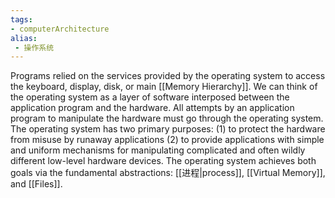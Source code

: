 ```yaml
---
tags:
- computerArchitecture 
alias:
 - 操作系统
---
```


Programs relied on the services provided by the operating system to access the keyboard, display, disk, or main [[Memory Hierarchy]]. We can think of the operating system as a layer of software interposed between the application program and the hardware. All attempts by an application program to manipulate the hardware must go through the operating system.
The operating system has two primary purposes:
(1) to protect the hardware from misuse by runaway applications 
(2) to provide applications with simple and uniform mechanisms for manipulating complicated and often wildly different low-level hardware devices. The operating system achieves both goals via the fundamental abstractions: [[进程|process]], [[Virtual Memory]], and [[Files]].


